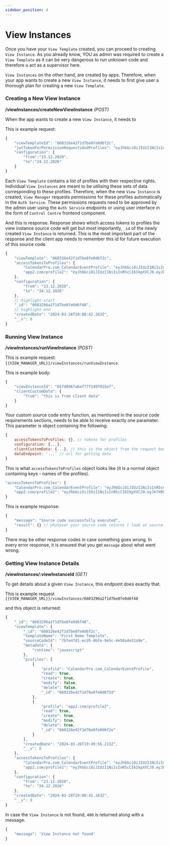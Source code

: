 ```yaml
---
sidebar_position: 4
---
```


# View Instances

Once you have your `View Template` created, you can proceed to creating `View Instance`. As you already know, YOU as admin was required to create a `View Template` as it can be very dangerous to run unknown code and therefore u act as a supervisor here.

`View Instances` on the other hand, are created by apps. Therefore, when your app wants to create a new `View Instance`, it needs to first give user a thorough plan for creating a new `View Template`.

### Creating a New View Instance

**/viewInstances/createNewViewInstance** *(POST)*

When the app wants to create a new `View Instance`, it needs to

This is example request:

```js title="Example New View Instance Request"
{
    "viewTemplateId": "660326e42f1d7be8fe0d6f2c",
    "jwtTokenForPermissionRequestsAndProfiles": "eyJhbGciOiJIUzI1NiIsInR5cCI6IkpXVCJ9.eyJhcHBJZCI6IjY1ZTllY2QxZGU0NzZlZTdiNGEyNzFjNyIsIm5hbWVEZWZpbmVkQnlVc2VyIjoiTXkgTmV3IEFwcCIsIm5hbWVEZWZpbmVkQnlBcHAiOiJhaG9qLmNvbSIsImlhdCI6MTcwOTgyOTM0NCwiZXhwIjoxMTE3NzEwOTM0NH0.i-laNiFOuY-u8U_AEi3wkq2Qhuj22gSLkgEfLx4UFhA",
    "configuration": {
        "from":"23.12.2020",
        "to":"24.12.2026"
    }
}
```

Each `View Template` contains a list of profiles with their respective rights. Individual `View Instances` are meant to be utilising these sets of data corresponding to these profiles. Therefore, when the new `View Instance` is created, `View Manager` requests permissions for these profiles automatically in the `Auth Service`. These permissions requests need to be approved by the admin user using the `Auth Service` endpoints or using user interface in the form of `Control Centre` frontend component.

And this is response. Response shows which access tokens to profiles the view instance source code will get but most importantly, `_id` of the newly created `View Instance` is returned. This is the most important part of the response and the client app needs to remember this id for future execution of this source code.

```js title="Example New View Instance Response For Initiated Request"
{
    "viewTemplate": "660326e42f1d7be8fe0d6f2c",
    "accessTokensToProfiles": {
        "CalendarPro.com_CalendarEventProfile": "eyJhbGciOiJIUzI1NiIsInR5cCI6IkpXVCJ9.eyJkYXRhQWNjZXNzUGVybWlzc2lvbklkIjoiNjYwMzI5NmFjMzAyMGY4NzdjMWFiMTMxIiwiYXBwSWQiOiI2NWU5ZWNkMWRlNDc2ZWU3YjRhMjcxYzciLCJwZXJtaXNzaW9uIjp7InByb2ZpbGUiOiJDYWxlbmRhclByby5jb21fQ2FsZW5kYXJFdmVudFByb2ZpbGUiLCJyZWFkIjp0cnVlLCJjcmVhdGUiOnRydWUsIm1vZGlmeSI6ZmFsc2UsImRlbGV0ZSI6ZmFsc2V9LCJjcmVhdGVkRGF0ZSI6IjIwMjQtMDMtMjZUMjA6MDA6NDIuMjIyWiIsImFwcHJvdmVkRGF0ZSI6bnVsbCwiZXhwaXJhdGlvbkRhdGUiOm51bGwsImlhdCI6MTcxMTQ4MzI0MiwiZXhwIjoxMTE3ODc2MzI0Mn0.uNi8xA-GT3kDy70zaQVePiice6wL75hEJ1TbnMuCWik",
        "app2.com/profile2": "eyJhbGciOiJIUzI1NiIsInR5cCI6IkpXVCJ9.eyJkYXRhQWNjZXNzUGVybWlzc2lvbklkIjoiNjYwMzI5NmFjMzAyMGY4NzdjMWFiMTM1IiwiYXBwSWQiOiI2NWU5ZWNkMWRlNDc2ZWU3YjRhMjcxYzciLCJwZXJtaXNzaW9uIjp7InByb2ZpbGUiOiJhcHAyLmNvbS9wcm9maWxlMiIsInJlYWQiOnRydWUsImNyZWF0ZSI6dHJ1ZSwibW9kaWZ5Ijp0cnVlLCJkZWxldGUiOnRydWV9LCJjcmVhdGVkRGF0ZSI6IjIwMjQtMDMtMjZUMjA6MDA6NDIuMjU0WiIsImFwcHJvdmVkRGF0ZSI6bnVsbCwiZXhwaXJhdGlvbkRhdGUiOm51bGwsImlhdCI6MTcxMTQ4MzI0MiwiZXhwIjoxMTE3ODc2MzI0Mn0._cq8cmxtVfrmC3J2c6T9czY3b_zZ72Ji5EtgF49mZFA"
    },
    "configuration": {
        "from": "23.12.2020",
        "to": "24.12.2026"
    },
    // highlight-start
    "_id": "6603296a2f1d7be8fe0d6f48",
    // highlight-end
    "createdDate": "2024-03-26T20:00:42.263Z",
    "__v": 0
}
```

### Running View Instance

**/viewInstances/runViewInstance** *(POST)*

This is example request: `{{VIEW_MANAGER_URL}}/viewInstances/runViewInstance`.

This is example body:

```js 
{
    "viewInstanceId": "65fd8967a6ef77f149701be7",
    "clientCustomData": {
        "from": "this is from client data"
    }
}
```

Your custom source code entry function, as mentioned in the source code requirements sections, needs to be able to receive exactly one parameter. This parameter is object containing the following:

```js
{ 
    accessTokensToProfiles: {}, // tokens for profiles 
    configuration: {...}, 
    clientCustomData: {...}, // this is the object from the request body
    dataEndpoint: '...' // url for getting data 
}
```

This is what `accessTokensToProfiles` object looks like (it is a normal object containing keys - names of the profiles).

```js
"accessTokensToProfiles": {
    "CalendarPro.com_CalendarEventProfile": "eyJhbGciOiJIUzI1NiIsInR5cCI6IkpXVCJ9.eyJkYXRhQWNjZXNzUGVybWlzc2lvbklkIjoiNjYwMzI5NmFjMzAyMGY4NzdjMWFiMTMxIiwiYXBwSWQiOiI2NWU5ZWNkMWRlNDc2ZWU3YjRhMjcxYzciLCJwZXJtaXNzaW9uIjp7InByb2ZpbGUiOiJDYWxlbmRhclByby5jb21fQ2FsZW5kYXJFdmVudFByb2ZpbGUiLCJyZWFkIjp0cnVlLCJjcmVhdGUiOnRydWUsIm1vZGlmeSI6ZmFsc2UsImRlbGV0ZSI6ZmFsc2V9LCJjcmVhdGVkRGF0ZSI6IjIwMjQtMDMtMjZUMjA6MDA6NDIuMjIyWiIsImFwcHJvdmVkRGF0ZSI6bnVsbCwiZXhwaXJhdGlvbkRhdGUiOm51bGwsImlhdCI6MTcxMTQ4MzI0MiwiZXhwIjoxMTE3ODc2MzI0Mn0.uNi8xA-GT3kDy70zaQVePiice6wL75hEJ1TbnMuCWik",
    "app2.com/profile2": "eyJhbGciOiJIUzI1NiIsInR5cCI6IkpXVCJ9.eyJkYXRhQWNjZXNzUGVybWlzc2lvbklkIjoiNjYwMzI5NmFjMzAyMGY4NzdjMWFiMTM1IiwiYXBwSWQiOiI2NWU5ZWNkMWRlNDc2ZWU3YjRhMjcxYzciLCJwZXJtaXNzaW9uIjp7InByb2ZpbGUiOiJhcHAyLmNvbS9wcm9maWxlMiIsInJlYWQiOnRydWUsImNyZWF0ZSI6dHJ1ZSwibW9kaWZ5Ijp0cnVlLCJkZWxldGUiOnRydWV9LCJjcmVhdGVkRGF0ZSI6IjIwMjQtMDMtMjZUMjA6MDA6NDIuMjU0WiIsImFwcHJvdmVkRGF0ZSI6bnVsbCwiZXhwaXJhdGlvbkRhdGUiOm51bGwsImlhdCI6MTcxMTQ4MzI0MiwiZXhwIjoxMTE3ODc2MzI0Mn0._cq8cmxtVfrmC3J2c6T9czY3b_zZ72Ji5EtgF49mZFA"
}
```

This is example response:

```js title="Execution Result Response (200)"
{
    "message": "Source code successfully executed",
    "result": {} // whatever your source code returns ( look at source code requirements here in View Manager module)
}
```

There may be other response codes in case something goes wrong. In every error response, it is ensured that you get `message` about what went wrong.

### Getting View Instance Details

**/viewInstances/:viewInstanceId** *(GET)*

To get details about a given `View Instance`, this endpoint does exactly that.

This is example request `{{VIEW_MANAGER_URL}}/viewInstances/6603296a2f1d7be8fe0d6f48`

and this object is returned:

```js
{
    "_id": "6603296a2f1d7be8fe0d6f48",
    "viewTemplate": {
        "_id": "660326e42f1d7be8fe0d6f2c",
        "templateName": "First Demo Template",
        "sourceCodeId": "7b7e47d1-ecd5-4bfe-9e5c-4e58ade51a9e",
        "metadata": {
            "runtime": "javascript"
        },
        "profiles": [
            {
                "profile": "CalendarPro.com_CalendarEventProfile",
                "read": true,
                "create": true,
                "modify": false,
                "delete": false,
                "_id": "660326e42f1d7be8fe0d6f2d"
            },
            {
                "profile": "app2.com/profile2",
                "read": true,
                "create": true,
                "modify": true,
                "delete": true,
                "_id": "660326e42f1d7be8fe0d6f2e"
            }
        ],
        "createdDate": "2024-03-26T19:49:56.213Z",
        "__v": 0
    },
    "accessTokensToProfiles": {
        "CalendarPro.com_CalendarEventProfile": "eyJhbGciOiJIUzI1NiIsInR5cCI6IkpXVCJ9.eyJkYXRhQWNjZXNzUGVybWlzc2lvbklkIjoiNjYwMzI5NmFjMzAyMGY4NzdjMWFiMTMxIiwiYXBwSWQiOiI2NWU5ZWNkMWRlNDc2ZWU3YjRhMjcxYzciLCJwZXJtaXNzaW9uIjp7InByb2ZpbGUiOiJDYWxlbmRhclByby5jb21fQ2FsZW5kYXJFdmVudFByb2ZpbGUiLCJyZWFkIjp0cnVlLCJjcmVhdGUiOnRydWUsIm1vZGlmeSI6ZmFsc2UsImRlbGV0ZSI6ZmFsc2V9LCJjcmVhdGVkRGF0ZSI6IjIwMjQtMDMtMjZUMjA6MDA6NDIuMjIyWiIsImFwcHJvdmVkRGF0ZSI6bnVsbCwiZXhwaXJhdGlvbkRhdGUiOm51bGwsImlhdCI6MTcxMTQ4MzI0MiwiZXhwIjoxMTE3ODc2MzI0Mn0.uNi8xA-GT3kDy70zaQVePiice6wL75hEJ1TbnMuCWik",
        "app2.com/profile2": "eyJhbGciOiJIUzI1NiIsInR5cCI6IkpXVCJ9.eyJkYXRhQWNjZXNzUGVybWlzc2lvbklkIjoiNjYwMzI5NmFjMzAyMGY4NzdjMWFiMTM1IiwiYXBwSWQiOiI2NWU5ZWNkMWRlNDc2ZWU3YjRhMjcxYzciLCJwZXJtaXNzaW9uIjp7InByb2ZpbGUiOiJhcHAyLmNvbS9wcm9maWxlMiIsInJlYWQiOnRydWUsImNyZWF0ZSI6dHJ1ZSwibW9kaWZ5Ijp0cnVlLCJkZWxldGUiOnRydWV9LCJjcmVhdGVkRGF0ZSI6IjIwMjQtMDMtMjZUMjA6MDA6NDIuMjU0WiIsImFwcHJvdmVkRGF0ZSI6bnVsbCwiZXhwaXJhdGlvbkRhdGUiOm51bGwsImlhdCI6MTcxMTQ4MzI0MiwiZXhwIjoxMTE3ODc2MzI0Mn0._cq8cmxtVfrmC3J2c6T9czY3b_zZ72Ji5EtgF49mZFA"
    },
    "configuration": {
        "from": "23.12.2020",
        "to": "24.12.2026"
    },
    "createdDate": "2024-03-26T20:00:42.263Z",
    "__v": 0
}
```

In case the `View Instance` is not found, `400` is returned along with a message.

```js title="404 - not found"
{
    "message": 'View Instance not found'
}
```